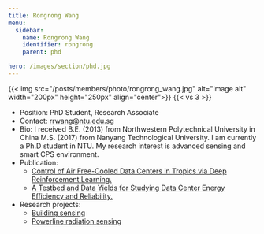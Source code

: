 ```yaml
---
title: Rongrong Wang
menu:
  sidebar:
    name: Rongrong Wang
    identifier: rongrong
    parent: phd

hero: /images/section/phd.jpg
---
```

{{< img src="/posts/members/photo/rongrong_wang.jpg" alt="image alt" width="200px" height="250px" align="center">}}
{{< vs 3 >}}

- Position: PhD Student, Research Associate
- Contact: rrwang@ntu.edu.sg
- Bio: I received B.E. (2013) from Northwestern Polytechnical University in China M.S. (2017) from Nanyang Technological University. I am currently a Ph.D student in NTU. My research interest is advanced sensing and smart CPS environment.
- Publication:
  - [Control of Air Free-Cooled Data Centers in Tropics via Deep Reinforcement Learning.](https://personal.ntu.edu.sg/tanrui/pub/TDC-buildsys.pdf)
  - [A Testbed and Data Yields for Studying Data Center Energy Efficiency and Reliability.](https://personal.ntu.edu.sg/tanrui/pub/DATA2018.pdf)
- Research projects:
  - [Building sensing](research/building/)
  - [Powerline radiation sensing](research/powerline/)
